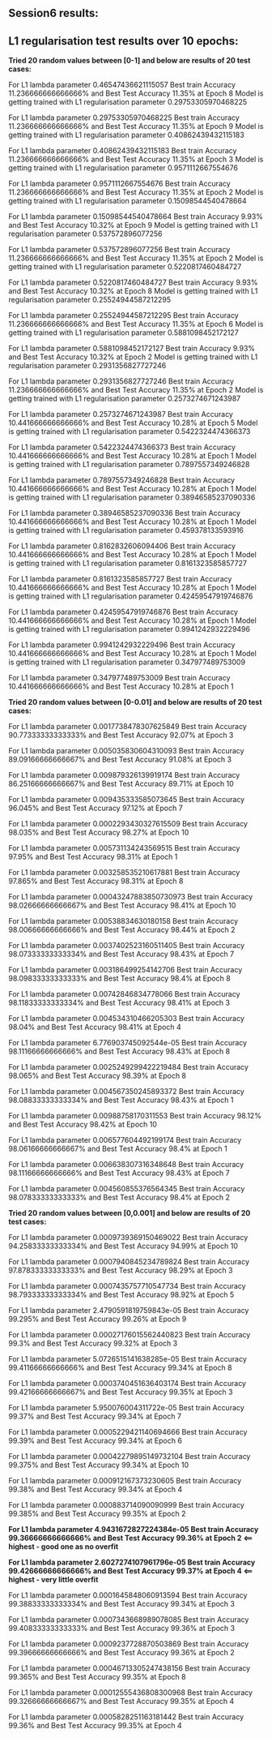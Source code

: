 Session6 results:
-----------------

L1 regularisation test results over 10 epochs:
----------------------------------------------

**Tried 20 random values between [0-1] and below are results of 20 test cases:**


For L1 lambda parameter 0.46547436621115057 Best train Accuracy 11.236666666666666% and Best Test Accuracy 11.35% at Epoch 8
Model is getting trained with L1 regularisation parameter 0.29753305970468225
 

For L1 lambda parameter 0.29753305970468225 Best train Accuracy 11.236666666666666% and Best Test Accuracy 11.35% at Epoch 9
Model is getting trained with L1 regularisation parameter 0.40862439432115183
 

For L1 lambda parameter 0.40862439432115183 Best train Accuracy 11.236666666666666% and Best Test Accuracy 11.35% at Epoch 3
Model is getting trained with L1 regularisation parameter 0.9571112667554676
 

For L1 lambda parameter 0.9571112667554676 Best train Accuracy 11.236666666666666% and Best Test Accuracy 11.35% at Epoch 2
Model is getting trained with L1 regularisation parameter 0.15098544540478664

For L1 lambda parameter 0.15098544540478664 Best train Accuracy 9.93% and Best Test Accuracy 10.32% at Epoch 9
Model is getting trained with L1 regularisation parameter 0.537572896077256

For L1 lambda parameter 0.537572896077256 Best train Accuracy 11.236666666666666% and Best Test Accuracy 11.35% at Epoch 2
Model is getting trained with L1 regularisation parameter 0.5220817460484727
 
For L1 lambda parameter 0.5220817460484727 Best train Accuracy 9.93% and Best Test Accuracy 10.32% at Epoch 8
Model is getting trained with L1 regularisation parameter 0.25524944587212295
 
For L1 lambda parameter 0.25524944587212295 Best train Accuracy 11.236666666666666% and Best Test Accuracy 11.35% at Epoch 6
Model is getting trained with L1 regularisation parameter 0.5881098452172127
 
For L1 lambda parameter 0.5881098452172127 Best train Accuracy 9.93% and Best Test Accuracy 10.32% at Epoch 2
Model is getting trained with L1 regularisation parameter 0.2931356827727246

For L1 lambda parameter 0.2931356827727246 Best train Accuracy 11.236666666666666% and Best Test Accuracy 11.35% at Epoch 2
Model is getting trained with L1 regularisation parameter 0.2573274671243987
 
For L1 lambda parameter 0.2573274671243987 Best train Accuracy 10.441666666666666% and Best Test Accuracy 10.28% at Epoch 5
Model is getting trained with L1 regularisation parameter 0.5422324474366373
 
For L1 lambda parameter 0.5422324474366373 Best train Accuracy 10.441666666666666% and Best Test Accuracy 10.28% at Epoch 1
Model is getting trained with L1 regularisation parameter 0.7897557349246828
 
For L1 lambda parameter 0.7897557349246828 Best train Accuracy 10.441666666666666% and Best Test Accuracy 10.28% at Epoch 1
Model is getting trained with L1 regularisation parameter 0.38946585237090336
 
For L1 lambda parameter 0.38946585237090336 Best train Accuracy 10.441666666666666% and Best Test Accuracy 10.28% at Epoch 1
Model is getting trained with L1 regularisation parameter 0.459378133593916

For L1 lambda parameter 0.8162832606094406 Best train Accuracy 10.441666666666666% and Best Test Accuracy 10.28% at Epoch 1
Model is getting trained with L1 regularisation parameter 0.8161323585857727

For L1 lambda parameter 0.8161323585857727 Best train Accuracy 10.441666666666666% and Best Test Accuracy 10.28% at Epoch 1
Model is getting trained with L1 regularisation parameter 0.42459547919746876

For L1 lambda parameter 0.42459547919746876 Best train Accuracy 10.441666666666666% and Best Test Accuracy 10.28% at Epoch 1
Model is getting trained with L1 regularisation parameter 0.9941242932229496

For L1 lambda parameter 0.9941242932229496 Best train Accuracy 10.441666666666666% and Best Test Accuracy 10.28% at Epoch 1
Model is getting trained with L1 regularisation parameter 0.347977489753009

For L1 lambda parameter 0.347977489753009 Best train Accuracy 10.441666666666666% and Best Test Accuracy 10.28% at Epoch 1


**Tried 20 random values between [0-0.01] and below are results of 20 test cases:**

For L1 lambda parameter 0.0017738478307625849 Best train Accuracy 90.77333333333333% and Best Test Accuracy 92.07% at Epoch 3

For L1 lambda parameter 0.005035830604310093 Best train Accuracy 89.09166666666667% and Best Test Accuracy 91.08% at Epoch 3

For L1 lambda parameter 0.009879326139919174 Best train Accuracy 86.25166666666667% and Best Test Accuracy 89.71% at Epoch 10

For L1 lambda parameter 0.009435333585073645 Best train Accuracy 96.045% and Best Test Accuracy 97.12% at Epoch 7

For L1 lambda parameter 0.0002293430327615509 Best train Accuracy 98.035% and Best Test Accuracy 98.27% at Epoch 10

For L1 lambda parameter 0.005731134243569515 Best train Accuracy 97.95% and Best Test Accuracy 98.31% at Epoch 1

For L1 lambda parameter 0.003258535210617881 Best train Accuracy 97.865% and Best Test Accuracy 98.31% at Epoch 8

For L1 lambda parameter 0.00043247883850730973 Best train Accuracy 98.02666666666667% and Best Test Accuracy 98.41% at Epoch 10

For L1 lambda parameter 0.00538834630180158 Best train Accuracy 98.00666666666666% and Best Test Accuracy 98.44% at Epoch 2

For L1 lambda parameter 0.0037402523160511405 Best train Accuracy 98.07333333333334% and Best Test Accuracy 98.43% at Epoch 7

For L1 lambda parameter 0.003186499254142706 Best train Accuracy 98.09833333333333% and Best Test Accuracy 98.4% at Epoch 8

For L1 lambda parameter 0.00742846834778066 Best train Accuracy 98.11833333333334% and Best Test Accuracy 98.41% at Epoch 3

For L1 lambda parameter 0.004534310466205303 Best train Accuracy 98.04% and Best Test Accuracy 98.41% at Epoch 4

For L1 lambda parameter 6.776903745092544e-05 Best train Accuracy 98.11166666666666% and Best Test Accuracy 98.43% at Epoch 8

For L1 lambda parameter 0.0025249299422219484 Best train Accuracy 98.065% and Best Test Accuracy 98.39% at Epoch 8

For L1 lambda parameter 0.004567350245893372 Best train Accuracy 98.08833333333334% and Best Test Accuracy 98.43% at Epoch 1

For L1 lambda parameter 0.00988758170311553 Best train Accuracy 98.12% and Best Test Accuracy 98.42% at Epoch 10

For L1 lambda parameter 0.006577604492199174 Best train Accuracy 98.06166666666667% and Best Test Accuracy 98.4% at Epoch 1

For L1 lambda parameter 0.006638307316348648 Best train Accuracy 98.11166666666666% and Best Test Accuracy 98.43% at Epoch 7

For L1 lambda parameter 0.004560855376564345 Best train Accuracy 98.07833333333333% and Best Test Accuracy 98.4% at Epoch 2

**Tried 20 random values between [0,0.001] and below are results of 20 test cases:**

For L1 lambda parameter 0.0009739369150469022 Best train Accuracy 94.25833333333334% and Best Test Accuracy 94.99% at Epoch 10

For L1 lambda parameter 0.0007940845234789824 Best train Accuracy 97.87833333333333% and Best Test Accuracy 98.29% at Epoch 3

For L1 lambda parameter 0.0007435757710547734 Best train Accuracy 98.79333333333334% and Best Test Accuracy 98.92% at Epoch 5

For L1 lambda parameter 2.4790591819759843e-05 Best train Accuracy 99.295% and Best Test Accuracy 99.26% at Epoch 9

For L1 lambda parameter 0.00027176015562440823 Best train Accuracy 99.3% and Best Test Accuracy 99.32% at Epoch 3

For L1 lambda parameter 5.0726515141638285e-05 Best train Accuracy 99.41166666666666% and Best Test Accuracy 99.34% at Epoch 8

For L1 lambda parameter 0.0003740451636403174 Best train Accuracy 99.42166666666667% and Best Test Accuracy 99.35% at Epoch 3

For L1 lambda parameter 5.950076004311722e-05 Best train Accuracy 99.37% and Best Test Accuracy 99.34% at Epoch 7

For L1 lambda parameter 0.0005229421140694666 Best train Accuracy 99.39% and Best Test Accuracy 99.34% at Epoch 6

For L1 lambda parameter 0.00042279895149732104 Best train Accuracy 99.375% and Best Test Accuracy 99.34% at Epoch 10

For L1 lambda parameter 0.000912167373230605 Best train Accuracy 99.38% and Best Test Accuracy 99.34% at Epoch 4

For L1 lambda parameter 0.000883714090090999 Best train Accuracy 99.385% and Best Test Accuracy 99.35% at Epoch 2

**For L1 lambda parameter 4.9431672827224384e-05 Best train Accuracy 99.36666666666666% and Best Test Accuracy 99.36% at Epoch 2 <== highest - good one as no overfit**

**For L1 lambda parameter 2.6027274107961796e-05 Best train Accuracy 99.42666666666666% and Best Test Accuracy 99.37% at Epoch 4 <== highest - very little overfit**

For L1 lambda parameter 0.0001645848060913594 Best train Accuracy 99.38833333333334% and Best Test Accuracy 99.34% at Epoch 3

For L1 lambda parameter 0.0007343668989078085 Best train Accuracy 99.40833333333333% and Best Test Accuracy 99.36% at Epoch 3

For L1 lambda parameter 0.0009237728870503869 Best train Accuracy 99.39666666666666% and Best Test Accuracy 99.36% at Epoch 2

For L1 lambda parameter 0.00046713305247438156 Best train Accuracy 99.365% and Best Test Accuracy 99.35% at Epoch 8

For L1 lambda parameter 0.00012555436808300968 Best train Accuracy 99.32666666666667% and Best Test Accuracy 99.35% at Epoch 4

For L1 lambda parameter 0.0005828251163181442 Best train Accuracy 99.36% and Best Test Accuracy 99.35% at Epoch 4
